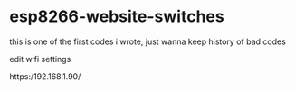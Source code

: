 # esp8266-website-switches

this is one of the first codes i wrote, just wanna keep history of bad codes

edit wifi settings

https:/192.168.1.90/
